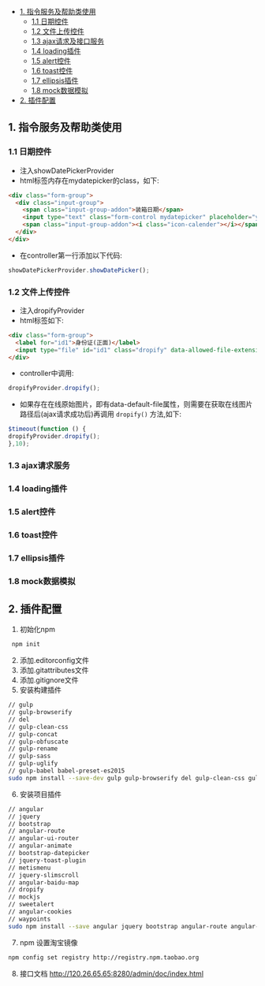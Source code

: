 * [1. 指令服务及帮助类使用](#directive)
  * [1.1 日期控件](#datePicker)
  * [1.2 文件上传控件](#dropify)
  * [1.3 ajax请求及接口服务](#httpServer)
  * [1.4 loading插件](#loading)
  * [1.5 alert控件](#alert)
  * [1.6 toast控件](#toast)
  * [1.7 ellipsis插件](#ellipsis)
  * [1.8 mock数据模拟](#mock)
* [2. 插件配置](#interfaceConfig)




<h2 id="directive">1. 指令服务及帮助类使用</h2>

<h3 id="datePicker">1.1 日期控件</h3>

* 注入showDatePickerProvider
* html标签内存在mydatepicker的class，如下:
```html
<div class="form-group">
  <div class="input-group">
    <span class="input-group-addon">装箱日期</span>
    <input type="text" class="form-control mydatepicker" placeholder="yyyy-mm-dd" ng-model="queryData.shippingDate">
    <span class="input-group-addon"><i class="icon-calender"></i></span>
  </div>
</div>
```

* 在controller第一行添加以下代码:
```javascript
showDatePickerProvider.showDatePicker();
```

<h3 id="dropify">1.2 文件上传控件</h3>

* 注入dropifyProvider
* html标签如下:
```html
<div class="form-group">
  <label for="id1">身份证(正面)</label>
  <input type="file" id="id1" class="dropify" data-allowed-file-extensions="jpg png jpeg" data-max-file-size="2M" data-default-file="{{reg.nameCard}}" ng-files-model="regfile1.file"/>
</div>
```

* controller中调用:
```javascript
dropifyProvider.dropify();
```

* 如果存在在线原始图片，即有data-default-file属性，则需要在获取在线图片路径后(ajax请求成功后)再调用 <code>dropify()</code> 方法,如下:
```javascript
$timeout(function () {
dropifyProvider.dropify();
},10);
```


<h3 id="httpServer">1.3 ajax请求服务</h3>

<h3 id="loading">1.4 loading插件</h3>

<h3 id="alert">1.5 alert控件</h3>

<h3 id="toast">1.6 toast控件</h3>

<h3 id="ellipsis">1.7 ellipsis插件</h3>

<h3 id="mock">1.8 mock数据模拟</h3>



<h2 id="interfaceConfig">2. 插件配置</h2>

1. 初始化npm
```bash
 npm init
```
2. 添加.editorconfig文件
3. 添加.gitattributes文件
4. 添加.gitignore文件
5. 安装构建插件
```bash
// gulp
// gulp-browserify
// del
// gulp-clean-css
// gulp-concat
// gulp-obfuscate
// gulp-rename
// gulp-sass
// gulp-uglify
// gulp-babel babel-preset-es2015
sudo npm install --save-dev gulp gulp-browserify del gulp-clean-css gulp-concat gulp-obfuscate gulp-rename gulp-sass gulp-uglify gulp-babel babel-preset-es2015
```
6. 安装项目插件
```bash
// angular
// jquery 
// bootstrap 
// angular-route
// angular-ui-router
// angular-animate
// bootstrap-datepicker
// jquery-toast-plugin
// metismenu
// jquery-slimscroll
// angular-baidu-map
// dropify
// mockjs
// sweetalert
// angular-cookies
// waypoints
sudo npm install --save angular jquery bootstrap angular-route angular-ui-router angular-animate bootstrap-datepicker jquery-toast-plugin metismenu jquery-slimscroll angular-baidu-map dropify mockjs sweetalert angular-cookies waypoints
```

7. npm 设置淘宝镜像
```bash
npm config set registry http://registry.npm.taobao.org
```

8. 接口文档
http://120.26.65.65:8280/admin/doc/index.html









